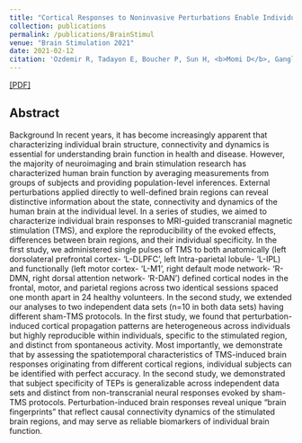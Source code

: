 ```yaml
---
title: "Cortical Responses to Noninvasive Perturbations Enable Individual Brain Fingerprinting"
collection: publications
permalink: /publications/BrainStimul
venue: "Brain Stimulation 2021"
date: 2021-02-12
citation: 'Ozdemir R, Tadayon E, Boucher P, Sun H, <b>Momi D</b>, Ganglberger WM, Westover B. Pascual-Leone A, Santarnecchi E, Shafi M. <i>Brain Stimulation 2021</i>.'
---
```

[[PDF]](https://www.sciencedirect.com/science/article/pii/S1935861X21000334)


## Abstract
Background
In recent years, it has become increasingly apparent that characterizing individual brain structure, connectivity and dynamics is essential for understanding brain function in health and disease. However, the majority of neuroimaging and brain stimulation research has characterized human brain function by averaging measurements from groups of subjects and providing population-level inferences. External perturbations applied directly to well-defined brain regions can reveal distinctive information about the state, connectivity and dynamics of the human brain at the individual level. In a series of studies, we aimed to characterize individual brain responses to MRI-guided transcranial magnetic stimulation (TMS), and explore the reproducibility of the evoked effects, differences between brain regions, and their individual specificity. In the first study, we administered single pulses of TMS to both anatomically (left dorsolateral prefrontal cortex- ‘L-DLPFC’, left Intra-parietal lobule- ‘L-IPL) and functionally (left motor cortex- ‘L-M1’, right default mode network- ‘R-DMN, right dorsal attention network- ‘R-DAN’) defined cortical nodes in the frontal, motor, and parietal regions across two identical sessions spaced one month apart in 24 healthy volunteers. In the second study, we extended our analyses to two independent data sets (n=10 in both data sets) having different sham-TMS protocols. In the first study, we found that perturbation-induced cortical propagation patterns are heterogeneous across individuals but highly reproducible within individuals, specific to the stimulated region, and distinct from spontaneous activity. Most importantly, we demonstrate that by assessing the spatiotemporal characteristics of TMS-induced brain responses originating from different cortical regions, individual subjects can be identified with perfect accuracy. In the second study, we demonstrated that subject specificity of TEPs is generalizable across independent data sets and distinct from non-transcranial neural responses evoked by sham-TMS protocols. Perturbation-induced brain responses reveal unique “brain fingerprints” that reflect causal connectivity dynamics of the stimulated brain regions, and may serve as reliable biomarkers of individual brain function.
